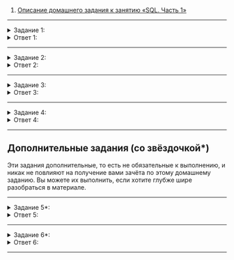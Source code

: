 1. [Описание домашнего задания к занятию «SQL. Часть 1»](https://github.com/netology-code/sdb-homeworks/blob/main/12-03.md)

---
<details>
   <summary> Задание 1: </summary>
Получите уникальные названия районов из таблицы с адресами, которые начинаются на “K” и заканчиваются на “a” и не содержат пробелов.
</details>

<details>
   <summary> Ответ 1: </summary>
  
```sql
SELECT DISTINCT district
FROM address
WHERE district LIKE 'K%a' AND district NOT LIKE '% %';
```

</details>

---

<details>
   <summary> Задание 2: </summary>
Получите из таблицы платежей за прокат фильмов информацию по платежам, которые выполнялись в промежуток с 15 июня 2005 года по 18 июня 2005 года **включительно** и стоимость которых превышает 10.00.
</details>

<details>
   <summary> Ответ 2: </summary>
  
```sql
SELECT amount, payment_date
FROM payment
WHERE CAST(payment_date AS DATE) BETWEEN 20050614 AND 20050618 AND amount > 10.00;
```

</details>

---

<details>
   <summary> Задание 3: </summary>
Получите последние пять аренд фильмов.
</details>

<details>
   <summary> Ответ 3: </summary>
  
```sql
SELECT *
FROM rental
ORDER BY rental_id DESC
LIMIT 5;
```

</details>

---

<details>
   <summary> Задание 4: </summary>
Одним запросом получите активных покупателей, имена которых Kelly или Willie. 

Сформируйте вывод в результат таким образом:
- все буквы в фамилии и имени из верхнего регистра переведите в нижний регистр,
- замените буквы 'll' в именах на 'pp'.
</details>

<details>
   <summary> Ответ 4: </summary>
  
```sql
SELECT LOWER(REPLACE(first_name, 'LL', 'PP')) AS Имя, LOWER(last_name) AS Фамилия
FROM customer
WHERE active = 1 AND (first_name LIKE 'Kelly' OR first_name LIKE 'Willie');
```

</details>

---

## Дополнительные задания (со звёздочкой*)
Эти задания дополнительные, то есть не обязательные к выполнению, и никак не повлияют на получение вами зачёта по этому домашнему заданию. Вы можете их выполнить, если хотите глубже шире разобраться в материале.

---

<details>
   <summary> Задание 5*: </summary>
Выведите Email каждого покупателя, разделив значение Email на две отдельных колонки: в первой колонке должно быть значение, указанное до @, во второй — значение, указанное после @.
</details>


<details>
   <summary> Ответ 5: </summary>
  
```sql
SELECT SUBSTRING_INDEX(email,'@',1) AS address, SUBSTRING_INDEX(email,'@',-1) AS domen
FROM customer;
```

</details>

---

<details>
   <summary> Задание 6*: </summary>
Доработайте запрос из предыдущего задания, скорректируйте значения в новых колонках: первая буква должна быть заглавной, остальные — строчными.
</details>


<details>
   <summary> Ответ 6: </summary>
  
```sql
SELECT CONCAT(UPPER(LEFT(LOWER(SUBSTRING_INDEX(email,'@',1)),1)), substr(LOWER(SUBSTRING_INDEX(email,'@',1)), 2)) AS address, 
CONCAT(UPPER(LEFT(SUBSTRING_INDEX(email,'@',-1),1)), substr(SUBSTRING_INDEX(email,'@',-1), 2)) AS domen
FROM customer;
```

</details>

---
